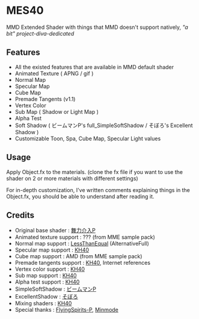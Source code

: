 # MES40
MMD Extended Shader with things that MMD doesn't support natively, *"a bit" project-diva-dedicated*

## Features
- All the existed features that are available in MMD default shader
- Animated Texture ( APNG / gif )
- Normal Map
- Specular Map
- Cube Map
- Premade Tangents (v1.1)
- Vertex Color
- Sub Map ( Shadow or Light Map )
- Alpha Test
- Soft Shadow ( ビームマンP's full_SimpleSoftShadow / そぼろ's Excellent Shadow )
- Customizable Toon, Spa, Cube Map, Specular Light values

## Usage
Apply Object.fx to the materials. (clone the fx file if you want to use the shader on 2 or more materials with different settings)

For in-depth customization, I've written comments explaining things in the Object.fx, you should be able to understand after reading it.

## Credits
- Original base shader : [舞力介入P](https://www.nicovideo.jp/user/282266)
- Animated texture support : ??? (from MME sample pack)
- Normal map support : [LessThanEqual](https://twitter.com/lessthanequal?lang=en) (AlternativeFull)
- Specular map support : [KH40](https://www.deviantart.com/khoast40)
- Cube map support : AMD (from MME sample pack)
- Premade tangents support : [KH40](https://www.deviantart.com/khoast40), Internet references
- Vertex color support : [KH40](https://www.deviantart.com/khoast40)
- Sub map support : [KH40](https://www.deviantart.com/khoast40)
- Alpha test support : [KH40](https://www.deviantart.com/khoast40)
- SimpleSoftShadow : [ビームマンP](https://w.atwiki.jp/beamman)
- ExcellentShadow : [そぼろ](https://www.nicovideo.jp/mylist/17392230)
- Mixing shaders : [KH40](https://www.deviantart.com/khoast40)
- Special thanks : [FlyingSpirits-P](https://www.deviantart.com/flyingspirits-p), [Minmode](https://www.deviantart.com/minmode)
  
